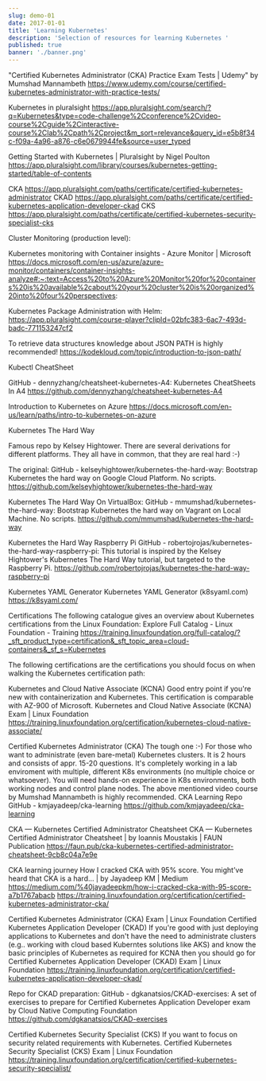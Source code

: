```yaml
---
slug: demo-01
date: 2017-01-01
title: 'Learning Kubernetes'
description: 'Selection of resources for learning Kubernetes '
published: true
banner: './banner.png'
---
```


"Certified Kubernetes Administrator (CKA) Practice Exam Tests | Udemy"  by Mumshad Mannambeth
https://www.udemy.com/course/certified-kubernetes-administrator-with-practice-tests/

Kubernetes in pluralsight
https://app.pluralsight.com/search/?q=Kubernetes&type=code-challenge%2Cconference%2Cvideo-course%2Cguide%2Cinteractive-course%2Clab%2Cpath%2Cproject&m_sort=relevance&query_id=e5b8f34c-f09a-4a96-a876-c6e0679944fe&source=user_typed

Getting Started with Kubernetes | Pluralsight by Nigel Poulton
https://app.pluralsight.com/library/courses/kubernetes-getting-started/table-of-contents

CKA
https://app.pluralsight.com/paths/certificate/certified-kubernetes-administrator
CKAD
https://app.pluralsight.com/paths/certificate/certified-kubernetes-application-developer-ckad
CKS
https://app.pluralsight.com/paths/certificate/certified-kubernetes-security-specialist-cks

Cluster Monitoring (production level):

Kubernetes monitoring with Container insights - Azure Monitor | Microsoft 
https://docs.microsoft.com/en-us/azure/azure-monitor/containers/container-insights-analyze#:~:text=Access%20to%20Azure%20Monitor%20for%20containers%20is%20available%2cabout%20your%20cluster%20is%20organized%20into%20four%20perspectives:

Kubernetes Package Administration with Helm:
https://app.pluralsight.com/course-player?clipId=02bfc383-6ac7-493d-badc-771153247cf2

To retrieve data structures knowledge about JSON PATH is highly recommended!
https://kodekloud.com/topic/introduction-to-json-path/


Kubectl CheatSheet

GitHub - dennyzhang/cheatsheet-kubernetes-A4: Kubernetes CheatSheets In A4
https://github.com/dennyzhang/cheatsheet-kubernetes-A4

Introduction to Kubernetes on Azure
https://docs.microsoft.com/en-us/learn/paths/intro-to-kubernetes-on-azure

Kubernetes The Hard Way

Famous repo by Kelsey Hightower. There are several derivations for different platforms. They all have in common, that they are real hard :-)

The original:
GitHub - kelseyhightower/kubernetes-the-hard-way: Bootstrap Kubernetes the hard way on Google Cloud Platform. No scripts.
https://github.com/kelseyhightower/kubernetes-the-hard-way

Kubernetes The Hard Way On VirtualBox:
GitHub - mmumshad/kubernetes-the-hard-way: Bootstrap Kubernetes the hard way on Vagrant on Local Machine. No scripts.
https://github.com/mmumshad/kubernetes-the-hard-way

Kubernetes the Hard Way Raspberry Pi
GitHub - robertojrojas/kubernetes-the-hard-way-raspberry-pi: This tutorial is inspired by the Kelsey Hightower's Kubernetes The Hard Way tutorial, but targeted to the Raspberry Pi.
https://github.com/robertojrojas/kubernetes-the-hard-way-raspberry-pi

Kubernetes YAML Generator
Kubernetes YAML Generator (k8syaml.com)
https://k8syaml.com/


Certifications
The following catalogue gives an overview about Kubernetes certifications from the Linux Foundation:
Explore Full Catalog - Linux Foundation - Training
https://training.linuxfoundation.org/full-catalog/?_sft_product_type=certification&_sft_topic_area=cloud-containers&_sf_s=Kubernetes


The following certifications are the certifications you should focus on when walking the Kubernetes certification path:

Kubernetes and Cloud Native Associate (KCNA)
Good entry point if you're new with containerization and Kubernetes.
This certification is comparable with AZ-900 of Microsoft.
Kubernetes and Cloud Native Associate (KCNA) Exam | Linux Foundation
https://training.linuxfoundation.org/certification/kubernetes-cloud-native-associate/

Certified Kubernetes Administrator (CKA)
The tough one :-) For those who want to administrate (even bare-metal) Kubernetes clusters.
It is 2 hours and consists of appr. 15-20 questions. It's completely working in a lab enviroment with multiple, different K8s environments (no multiple choice or whatsoever). You will need hands-on experience in K8s environments, both working nodes and control plane nodes. The above mentioned video course by Mumshad Mannambeth is highly recommended.
CKA Learning Repo
GitHub - kmjayadeep/cka-learning
https://github.com/kmjayadeep/cka-learning

CKA — Kubernetes Certified Administrator Cheatsheet
CKA — Kubernetes Certified Administrator Cheatsheet | by Ioannis Moustakis | FAUN Publication
https://faun.pub/cka-kubernetes-certified-administrator-cheatsheet-9cb8c04a7e9e

CKA learning journey
How I cracked CKA with 95% score. You might’ve heard that CKA is a hard… | by Jayadeep KM | Medium
https://medium.com/%40jayadeepkm/how-i-cracked-cka-with-95-score-a7b1767abacb
https://training.linuxfoundation.org/certification/certified-kubernetes-administrator-cka/

Certified Kubernetes Administrator (CKA) Exam | Linux Foundation
Certified Kubernetes Application Developer (CKAD)
If you're good with just deploying applications to Kubernetes and don't have the need to administrate clusters (e.g.. working with cloud based Kuberntes solutions like AKS) and know the basic principles of Kubernetes as required for KCNA then you should go for 
Certified Kubernetes Application Developer (CKAD) Exam | Linux Foundation
https://training.linuxfoundation.org/certification/certified-kubernetes-application-developer-ckad/

Repo for CKAD preparation: GitHub - dgkanatsios/CKAD-exercises: A set of exercises to prepare for Certified Kubernetes Application Developer exam by Cloud Native Computing Foundation
https://github.com/dgkanatsios/CKAD-exercises

Certified Kubernetes Security Specialist (CKS)
If you want to focus on security related requirements with Kubernetes.
Certified Kubernetes Security Specialist (CKS) Exam | Linux Foundation
https://training.linuxfoundation.org/certification/certified-kubernetes-security-specialist/